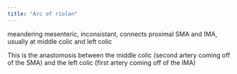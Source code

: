 ```yaml
---
title: "Arc of riolan"
---
```

meandering mesenteric, inconsistant, connects proximal SMA and IMA, usually at middle colic and left colic

This is the anastomosis between the middle colic (second artery coming off of the SMA) and the left colic (first artery coming off of the IMA)

